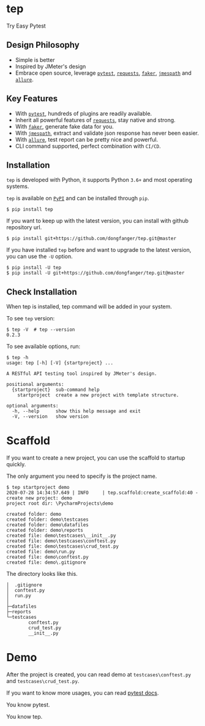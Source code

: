 # tep

Try Easy Pytest

## Design Philosophy

- Simple is better
- Inspired by JMeter's design
- Embrace open source, leverage [`pytest`](https://docs.pytest.org/), [`requests`](http://docs.python-requests.org/en/master/), [`faker`](https://faker.readthedocs.io/), [`jmespath`](https://jmespath.org/) and [`allure`](https://docs.qameta.io/allure/).

## Key Features

- With [`pytest`](https://docs.pytest.org/), hundreds of plugins are readily available.
- Inherit all powerful features of [`requests`](http://docs.python-requests.org/en/master/), stay native and strong.
- With [`faker`](https://faker.readthedocs.io/), generate fake data for you. 
- With [`jmespath`](https://jmespath.org/), extract and validate json response has never been easier.
- With [`allure`](https://docs.qameta.io/allure/), test report can be pretty nice and powerful.
- CLI command supported, perfect combination with `CI/CD`.

## Installation

`tep` is developed with Python, it supports Python `3.6+` and most operating systems.

`tep` is available on [`PyPI`](https://pypi.python.org/pypi) and can be installed through `pip`.

```
$ pip install tep
```

If you want to keep up with the latest version, you can install with github repository url.

```
$ pip install git+https://github.com/dongfanger/tep.git@master
```

If you have installed `tep` before and want to upgrade to the latest version, you can use the `-U` option.

```
$ pip install -U tep
$ pip install -U git+https://github.com/dongfanger/tep.git@master
```

## Check Installation

When tep is installed, tep command will be added in your system.

To see `tep` version:

```
$ tep -V  # tep --version
0.2.3
```

To see available options, run:

```
$ tep -h
usage: tep [-h] [-V] {startproject} ...

A RESTful API testing tool inspired by JMeter's design.

positional arguments:
  {startproject}  sub-command help
    startproject  create a new project with template structure.

optional arguments:
  -h, --help      show this help message and exit
  -V, --version   show version
```

# Scaffold

If you want to create a new project, you can use the scaffold to startup quickly.

The only argument you need to specify is the project name.

```
$ tep startproject demo
2020-07-28 14:34:57.649 | INFO     | tep.scaffold:create_scaffold:40 - create new project: demo
project root dir: \PycharmProjects\demo

created folder: demo
created folder: demo\testcases
created folder: demo\datafiles
created folder: demo\reports
created file: demo\testcases\__init__.py
created file: demo\testcases\conftest.py
created file: demo\testcases\crud_test.py
created file: demo\run.py
created file: demo\conftest.py
created file: demo\.gitignore

```

The directory looks like this.

```
│  .gitignore
│  conftest.py
│  run.py
│
├─datafiles
├─reports
└─testcases
        conftest.py
        crud_test.py
        __init__.py
```

# Demo

After the project is created, you can read demo at `testcases\conftest.py` and `testcases\crud_test.py`.

If you want to know more usages, you can read [pytest docs](https://docs.pytest.org/).

You know pytest.

You know tep.